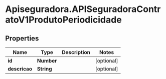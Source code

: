 # Apiseguradora.APISeguradoraContratoV1ProdutoPeriodicidade

## Properties
Name | Type | Description | Notes
------------ | ------------- | ------------- | -------------
**id** | **Number** |  | [optional] 
**descricao** | **String** |  | [optional] 


